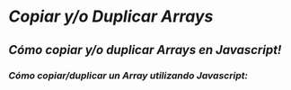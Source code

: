 # **_Copiar y/o Duplicar Arrays_**

## **_Cómo copiar y/o duplicar Arrays en Javascript!_**

### _Cómo copiar/duplicar un Array utilizando Javascript:_
